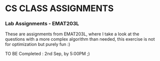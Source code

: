 # CS CLASS ASSIGNMENTS 

### Lab Assignments - EMAT203L
These are assignments from EMAT203L, where I take a look at the questions with a more complex algorithm than needed, this exercise is not for optimization but purely fun :)


TO BE Completed : 
2nd Sep, by 5:00PM ;)
